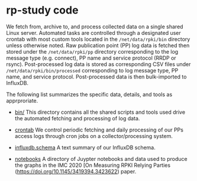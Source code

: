 # rp-study code

We fetch from, archive to, and process collected data on a single shared
Linux server.  Automated tasks are controlled through a designated user
crontab with most custom tools located in the `/net/data/rpki/bin`
directory unless otherwise noted.  Raw publication point (PP) log data
is fetched then stored under the `/net/data/rpki/pp` directory
corresponding to the log message type (e.g. connect), PP name and
service protocol (RRDP or rsync).  Post-processed log data is stored as
corresponding CSV files under `/net/data/rpki/bin/processed`
corresponding to log message type, PP name, and service protocol.
Post-processed data is then bulk-imported to InfluxDB.

The following list summarizes the specific data, details, and tools as
apprproriate.

* [bin/](bin/)
  This directory contains all the shared scripts and tools used drive
  the automated fetching and processing of log data.

* [crontab](crontab/)
  We control periodic fetching and daily processing of our PPs access
  logs through cron jobs on a collector/processing system.

* [influxdb.schema](influxdb.schema)
  A text summary of our InfluxDB schema.

* [notebooks](notebooks)
  A directory of Juypter notebooks and data used to produce the graphs
  in the IMC 2020 [On Measuring RPKI Relying
  Parties (https://doi.org/10.1145/3419394.3423622) paper.
